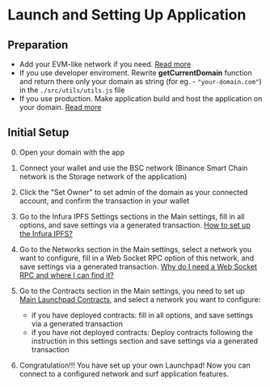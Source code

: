 # Launch and Setting Up Application

## Preparation

- Add your EVM-like network if you need. [Read more](./addNewNetwork.md)
- If you use developer enviroment. Rewrite **getCurrentDomain** function and return there only your domain as string (for eg. - `"your-domain.com"`) in the `./src/utils/utils.js` file
- If you use production. Make application build and host the application on your domain. [Read more](./makeBuildAndHostApp.md)

## Initial Setup

0. Open your domain with the app

1. Connect your wallet and use the BSC network (Binance Smart Chain network is the Storage network of the application)

2. Click the "Set Owner" to set admin of the domain as your connected account, and confirm the transaction in your wallet

3. Go to the Infura IPFS Settings sections in the Main settings, fill in all options, and save settings via a generated transaction. [How to set up the Infura IPFS?](https://support.onout.org/hc/1331700057/36/how-to-setting-up-the-infura-ipfs)

4. Go to the Networks section in the Main settings, select a network you want to configure, fill in a Web Socket RPC option of this network, and save settings via a generated transaction. [Why do I need a Web Socket RPC and where I can find it?](https://support.onout.org/hc/1331700057/37/why-i-need-a-web-socket-rpc-and-where-i-can-find-it)

5. Go to the Contracts section in the Main settings, you need to set up [Main Launchpad Contracts](https://support.onout.org/hc/1331700057/38/main-launchpad-contracts), and select a network you want to configure:

    - if you have deployed contracts: fill in all options, and save settings via a generated transaction
    - if you have not deployed contracts: Deploy contracts following the instruction in this settings section and save settings via a generated transaction

6. Congratulation!!! You have set up your own Launchpad! Now you can connect to a configured network and surf application features.

